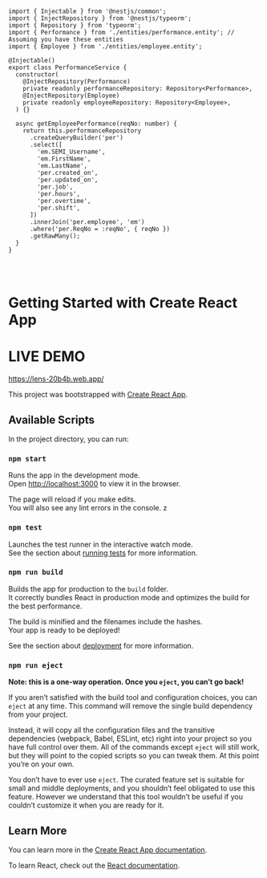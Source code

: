 ```

import { Injectable } from '@nestjs/common';
import { InjectRepository } from '@nestjs/typeorm';
import { Repository } from 'typeorm';
import { Performance } from './entities/performance.entity'; // Assuming you have these entities
import { Employee } from './entities/employee.entity';

@Injectable()
export class PerformanceService {
  constructor(
    @InjectRepository(Performance)
    private readonly performanceRepository: Repository<Performance>,
    @InjectRepository(Employee)
    private readonly employeeRepository: Repository<Employee>,
  ) {}

  async getEmployeePerformance(reqNo: number) {
    return this.performanceRepository
      .createQueryBuilder('per')
      .select([
        'em.SEMI_Username',
        'em.FirstName',
        'em.LastName',
        'per.created_on',
        'per.updated_on',
        'per.job',
        'per.hours',
        'per.overtime',
        'per.shift',
      ])
      .innerJoin('per.employee', 'em')
      .where('per.ReqNo = :reqNo', { reqNo })
      .getRawMany();
  }
}




```


# Getting Started with Create React App

# LIVE DEMO
https://lens-20b4b.web.app/

This project was bootstrapped with [Create React App](https://github.com/facebook/create-react-app).

## Available Scripts

In the project directory, you can run:

### `npm start`

Runs the app in the development mode.\
Open [http://localhost:3000](http://localhost:3000) to view it in the browser.

The page will reload if you make edits.\
You will also see any lint errors in the console.
z
### `npm test`

Launches the test runner in the interactive watch mode.\
See the section about [running tests](https://facebook.github.io/create-react-app/docs/running-tests) for more information.

### `npm run build`

Builds the app for production to the `build` folder.\
It correctly bundles React in production mode and optimizes the build for the best performance.

The build is minified and the filenames include the hashes.\
Your app is ready to be deployed!

See the section about [deployment](https://facebook.github.io/create-react-app/docs/deployment) for more information.

### `npm run eject`

**Note: this is a one-way operation. Once you `eject`, you can’t go back!**

If you aren’t satisfied with the build tool and configuration choices, you can `eject` at any time. This command will remove the single build dependency from your project.

Instead, it will copy all the configuration files and the transitive dependencies (webpack, Babel, ESLint, etc) right into your project so you have full control over them. All of the commands except `eject` will still work, but they will point to the copied scripts so you can tweak them. At this point you’re on your own.

You don’t have to ever use `eject`. The curated feature set is suitable for small and middle deployments, and you shouldn’t feel obligated to use this feature. However we understand that this tool wouldn’t be useful if you couldn’t customize it when you are ready for it.

## Learn More

You can learn more in the [Create React App documentation](https://facebook.github.io/create-react-app/docs/getting-started).

To learn React, check out the [React documentation](https://reactjs.org/).
